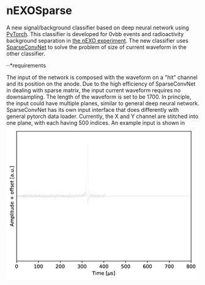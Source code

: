 # nEXOSparse
A new signal/background classifier based on deep neural network using [PyTorch](https://pytorch.org/docs/stable/index.html). This classifier is developed for 0vbb events and radioactivity background separation in [the nEXO experiment](https://nexo.llnl.gov). The new classifier uses [SparseConvNet](https://github.com/facebookresearch/SparseConvNet) to solve the problem of size of current waveform in the other classifier.

⋅⋅*requirements

The input of the network is composed with the waveform on a "hit" channel and its position on the anode. Due to the high efficiency of SparseConvNet in dealing with sparse matrix, the input current waveform requires no downsampling. The length of the waveform is set to be 1700. In principle, the input could have multiple planes, similar to general deep neural network. SparseConvNet has its own input interface that does differently with general pytorch data loader. Currently, the X
and Y channel are stitched into one plane, with each having 500 indices. An example input is shown in ![Fig. 1](./images/example_wf.png)
